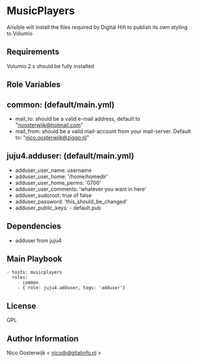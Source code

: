 MusicPlayers
============

Ansible will install the files required by Digital Hifi to publish its own styling to Volumio

Requirements
------------

Volumio 2.x should be fully installed

Role Variables
--------------

common: (default/main.yml)
-------
- mail_to: should be a valid e-mail address, default to "noosterwijk@hotmail.com" 
- mail_from: should be a valid mail-account from your mail-server. Default to: "nico.oosterwijk@ziggo.nl"

juju4.adduser: (default/main.yml)
--------------
- adduser_user_name: username
- adduser_user_home: '/home/homedir'
- adduser_user_home_perms: '0700'
- adduser_user_comments: 'whatever you want in here'
- adduser_sudoroot: true of false
- adduser_password: 'this_should_be_changed'
- adduser_public_keys:
      - default.pub


Dependencies
------------

- adduser from juju4

Main Playbook
-------------

    - hosts: musicplayers
      roles:
        - common
        - { role: juju4.adduser, tags: 'adduser'}

License
-------

GPL

Author Information
------------------

Nico Oosterwijk < nico@digitalinfo.nl >

